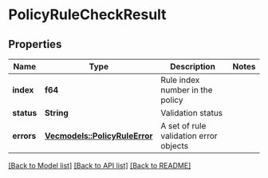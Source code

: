 # PolicyRuleCheckResult

## Properties

Name | Type | Description | Notes
------------ | ------------- | ------------- | -------------
**index** | **f64** | Rule index number in the policy | 
**status** | **String** | Validation status | 
**errors** | [**Vec<models::PolicyRuleError>**](PolicyRuleError.md) | A set of rule validation error objects | 

[[Back to Model list]](../README.md#documentation-for-models) [[Back to API list]](../README.md#documentation-for-api-endpoints) [[Back to README]](../README.md)



